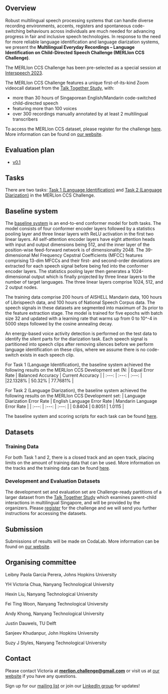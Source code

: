 
## Overview
Robust multilingual speech processing systems that can handle diverse recording environments, accents, registers and spontaneous code-switching behaviours across 
individuals are much needed for advancing progress in fair and inclusive speech technologies. In response to the need for more reliable language identification and language diarization systems, we present the **Multilingual Everyday Recordings – Language Identification on Child-Directed Speech Challenge (MERLIon CCS Challenge)**. 

The MERLIon CCS Challenge has been pre-selected as a special session at [Interspeech 2023](https://www.interspeech2023.org/). 

The MERLIon CCS Challenge features a unique first-of-its-kind Zoom videocall dataset from 
the [Talk Together Study](https://www.frontiersin.org/articles/10.3389/fpsyg.2021.734936/full), with:  
- more than 30 hours of Singaporean English/Mandarin code-switched child-directed 
speech  
- featuring more than 100 voices 
- over 300 recordings manually annotated by at least 2 multilingual transcribers 

To access the MERLIon CCS dataset, please register for the challenge [here](https://ntusingapore.qualtrics.com/jfe/form/SV_1LY2Irep9sEkITk?jfefe=new).
More information can be found on [our website](https://sites.google.com/view/merlion-ccs-challenge/). 

## Evaluation plan
- [v0.1](https://bit.ly/merlion-ccs-eval-plan-v1)


## Tasks

There are two tasks: [Task 1 (Language Identification)](https://sites.google.com/view/merlion-ccs-challenge/task-1?authuser=0) and [Task 2 (Language Diarization)](https://sites.google.com/view/merlion-ccs-challenge/task-2?authuser=0) in the MERLIon CCS Challenge. 

## Baseline system
The [baseline system](https://github.com/MERLIon-Challenge/merlion-ccs-2023-baseline) is an end-to-end conformer model for both tasks. The model consists of four conformer encoder layers followed by a statistics pooling layer and three linear layers with ReLU activation in the first two linear layers. All self-attention encoder layers have eight attention heads with input and output dimensions being 512, and the inner layer of the position-wise feed-forward network is of dimensionality 2048. The 39-dimensional Mel Frequency Cepstral Coefficients (MFCC) features comprising 13-dim MFCCs and their first- and second-order deviations are extracted for each speech signal before being fed into the conformer encoder layers. The statistics pooling layer then generates a 1024-dimensional output which is finally projected by three linear layers to the number of target languages. The three linear layers comprise 1024, 512, and 2 output nodes.

The training data comprise 200 hours of AISHELL Mandarin data, 100 hours of Librispeech data, and 100 hours of National Speech Corpus data. The speech signals in these datasets are segmented into maximum of 3s prior to the feature extraction stage. The model is trained for five epochs with batch size 32 and updated with a learning rate that warms up from 0 to 10^-4 in 5000 steps followed by the cosine annealing decay.

An energy-based voice activity detection is performed on the test data to identify the silent parts for the diarization task. Each speech signal is partitioned into speech clips after removing silences before we perform language identification on these clips, where we assume there is no code-switch exists in each speech clip.

For Task 1 (Language Identification), the baseline system achieved the following results on the MERLIon CCS Development set (N:
| Equal Error Rate | Balanced Accuracy    | Current Accuracy  |
| :---:            | :---:                | :---:             |
|22.1328%          | 50.32%               | 77.7681%          |

For Task 2 (Language Diarization), the baseline system achieved the following results on the MERLIon CCS Development set:
| Language Diarization Error Rate | English Language Error Rate    | Mandarin Language Error Rate |
| :---:                           | :---:                          | :---:                        |
| 0.8404                       | 0.8051                       | 1.0115                      |
  
The baseline system and scoring scripts for each task can be found [here](https://github.com/MERLIon-Challenge/merlion-ccs-2023-baseline).

## Datasets

### Training Data

For both Task 1 and 2, there is a closed track and an open track, placing limits on the amount of training data that can be used. More information on the tracks and the training data can be found [here](https://sites.google.com/view/merlion-ccs-challenge/datasets?authuser=0).

### Development and Evaluation Datasets 
The development set and evaluation set are Challenge-ready partitions of a larger dataset from the [Talk Together Study](https://www.frontiersin.org/articles/10.3389/fpsyg.2021.734936/full) which examines parent-child interactions in multilingual Singapore, and will be provided by the organizers. Please [register](https://ntusingapore.qualtrics.com/jfe/form/SV_1LY2Irep9sEkITk) for the challenge and we will send you further instructions for accessing the datasets.

## Submission

Submissions of results will be made on CodaLab. More information can be found on [our website](https://sites.google.com/view/merlion-ccs-challenge/submission?authuser=0).

## Organising committee
Leibny Paola Garcia Perera, Johns Hopkins University

YH Victoria Chua, Nanyang Technological University

Hexin Liu, Nanyang Technological University

Fei Ting Woon, Nanyang Technological University

Andy Khong, Nanyang Technological University

Justin Dauwels, TU Delft

Sanjeev Khudanpur, John Hopkins University

Suzy J Styles, Nanyang Technological University


## Contact
Please contact Victoria at **merlion.challenge@gmail.com** or visit us at [our website](https://sites.google.com/view/merlion-ccs-challenge/) if you have any questions. 

Sign up for our [mailing list](https://groups.google.com/u/1/g/merlion-ccs-challenge) or join our [LinkedIn group](https://www.linkedin.com/groups/14193386/) for updates!
